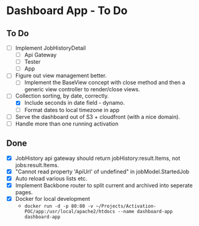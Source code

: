 # Dashboard App - To Do

## To Do

* [ ] Implement JobHistoryDetail
    * [ ] Api Gateway
    * [ ] Tester
    * [ ] App
* [ ] Figure out view management better.
  * [ ] Implement the BaseView concept with close method and then a generic view controller to render/close views.
* [ ] Collection sorting, by date, correctly.
  * [x] Include seconds in date field - dynamo.
  * [ ] Format dates to local timezone in app
* [ ] Serve the dashboard out of S3 + cloudfront (with a nice domain).
* [ ] Handle more than one running activation

## Done

* [x] JobHistory api gateway should return jobHistory:result.Items, not jobs:result.Items.
* [x] "Cannot read property 'ApiUrl' of undefined" in jobModel.StartedJob
* [x] Auto reload various lists etc.
* [x] Implement Backbone router to split current and archived into seperate pages.
* [x] Docker for local development
  * `docker run -d -p 80:80 -v ~/Projects/Activation-POC/app:/usr/local/apache2/htdocs --name dashboard-app dashboard-app`